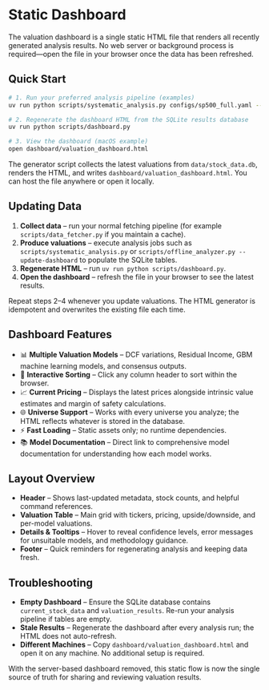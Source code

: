 # Static Dashboard

The valuation dashboard is a single static HTML file that renders all recently generated analysis results. No web server or background process is required—open the file in your browser once the data has been refreshed.

## Quick Start

```bash
# 1. Run your preferred analysis pipeline (examples)
uv run python scripts/systematic_analysis.py configs/sp500_full.yaml --save-csv

# 2. Regenerate the dashboard HTML from the SQLite results database
uv run python scripts/dashboard.py

# 3. View the dashboard (macOS example)
open dashboard/valuation_dashboard.html
```

The generator script collects the latest valuations from `data/stock_data.db`, renders the HTML, and writes `dashboard/valuation_dashboard.html`. You can host the file anywhere or open it locally.

## Updating Data

1. **Collect data** – run your normal fetching pipeline (for example `scripts/data_fetcher.py` if you maintain a cache).
2. **Produce valuations** – execute analysis jobs such as `scripts/systematic_analysis.py` or `scripts/offline_analyzer.py --update-dashboard` to populate the SQLite tables.
3. **Regenerate HTML** – run `uv run python scripts/dashboard.py`.
4. **Open the dashboard** – refresh the file in your browser to see the latest results.

Repeat steps 2–4 whenever you update valuations. The HTML generator is idempotent and overwrites the existing file each time.

## Dashboard Features

- 📊 **Multiple Valuation Models** – DCF variations, Residual Income, GBM machine learning models, and consensus outputs.
- 🎯 **Interactive Sorting** – Click any column header to sort within the browser.
- 📈 **Current Pricing** – Displays the latest prices alongside intrinsic value estimates and margin of safety calculations.
- 🌐 **Universe Support** – Works with every universe you analyze; the HTML reflects whatever is stored in the database.
- ⚡ **Fast Loading** – Static assets only; no runtime dependencies.
- 📚 **Model Documentation** – Direct link to comprehensive model documentation for understanding how each model works.

## Layout Overview

- **Header** – Shows last-updated metadata, stock counts, and helpful command references.
- **Valuation Table** – Main grid with tickers, pricing, upside/downside, and per-model valuations.
- **Details & Tooltips** – Hover to reveal confidence levels, error messages for unsuitable models, and methodology guidance.
- **Footer** – Quick reminders for regenerating analysis and keeping data fresh.

## Troubleshooting

- **Empty Dashboard** – Ensure the SQLite database contains `current_stock_data` and `valuation_results`. Re-run your analysis pipeline if tables are empty.
- **Stale Results** – Regenerate the dashboard after every analysis run; the HTML does not auto-refresh.
- **Different Machines** – Copy `dashboard/valuation_dashboard.html` and open it on any machine. No additional setup is required.

With the server-based dashboard removed, this static flow is now the single source of truth for sharing and reviewing valuation results.
